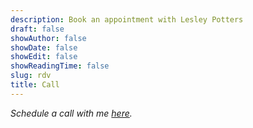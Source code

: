 ```yaml
---
description: Book an appointment with Lesley Potters
draft: false
showAuthor: false
showDate: false
showEdit: false
showReadingTime: false
slug: rdv
title: Call
---
```



*Schedule a call with me <a href="https://calendly.com/lesley-potters" target="_blank" rel="noopener">here</a>.*